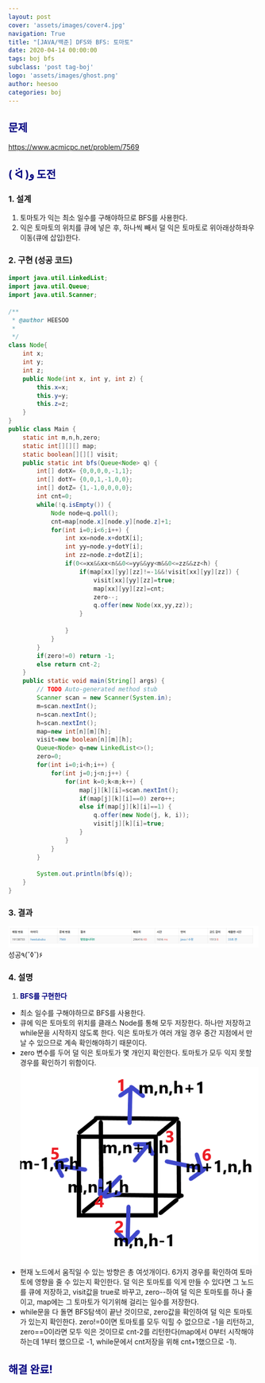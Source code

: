 ```yaml
---
layout: post
cover: 'assets/images/cover4.jpg'
navigation: True
title: "[JAVA/백준] DFS와 BFS: 토마토"
date: 2020-04-14 00:00:00
tags: boj bfs
subclass: 'post tag-boj'
logo: 'assets/images/ghost.png'
author: heesoo
categories: boj
---
```

## <span style="color:navy">문제</span>
<https://www.acmicpc.net/problem/7569>

## <span style="color:navy">( ᐛ )و 도전</span>

### 1. 설계
1. 토마토가 익는 최소 일수를 구해야하므로 BFS를 사용한다.
2. 익은 토마토의 위치를 큐에 넣은 후, 하나씩 빼서 덜 익은 토마토로 위아래상하좌우 이동(큐에 삽입)한다.

### 2. 구현 (성공 코드)
```java
import java.util.LinkedList;
import java.util.Queue;
import java.util.Scanner;

/**
 * @author HEESOO
 *
 */
class Node{
	int x;
	int y;
	int z;
	public Node(int x, int y, int z) {
		this.x=x;
		this.y=y;
		this.z=z;
	}
}
public class Main {
	static int m,n,h,zero;
	static int[][][] map;
	static boolean[][][] visit;
	public static int bfs(Queue<Node> q) {
		int[] dotX= {0,0,0,0,-1,1};
		int[] dotY= {0,0,1,-1,0,0};
		int[] dotZ= {1,-1,0,0,0,0};
		int cnt=0;
		while(!q.isEmpty()) {
			Node node=q.poll();
			cnt=map[node.x][node.y][node.z]+1;
			for(int i=0;i<6;i++) {
				int xx=node.x+dotX[i];
				int yy=node.y+dotY[i];
				int zz=node.z+dotZ[i];
				if(0<=xx&&xx<n&&0<=yy&&yy<m&&0<=zz&&zz<h) {
					if(map[xx][yy][zz]!=-1&&!visit[xx][yy][zz]) {
						visit[xx][yy][zz]=true;
						map[xx][yy][zz]=cnt;
						zero--;
						q.offer(new Node(xx,yy,zz));
					}
					
				}
			}
		}
		if(zero!=0) return -1;
		else return cnt-2;
	}
	public static void main(String[] args) {
		// TODO Auto-generated method stub
		Scanner scan = new Scanner(System.in);
		m=scan.nextInt();
		n=scan.nextInt();
		h=scan.nextInt();
		map=new int[n][m][h];
		visit=new boolean[n][m][h];
		Queue<Node> q=new LinkedList<>();
		zero=0;
		for(int i=0;i<h;i++) {
			for(int j=0;j<n;j++) {
				for(int k=0;k<m;k++) {
					map[j][k][i]=scan.nextInt();
					if(map[j][k][i]==0) zero++;
					else if(map[j][k][i]==1) {
						q.offer(new Node(j, k, i));
						visit[j][k][i]=true;
					}
				}
			}
		}
		
		System.out.println(bfs(q));
	}
}

 ```

### 3. 결과
![실행결과](./assets/images/200414_2.PNG)
성공٩(˘◊˘)۶ 

### 4. 설명
1. **<span style="color:navy">BFS를 구현한다</span>**
- 최소 일수를 구해야하므로 BFS를 사용한다.
- 큐에 익은 토마토의 위치를 클래스 Node를 통해 모두 저장한다. 하나만 저장하고 while문을 시작하지 않도록 한다. 익은 토마토가 여러 개일 경우 중간 지점에서 만날 수 있으므로 계속 확인해야하기 때문이다.
- zero 변수를 두어 덜 익은 토마토가 몇 개인지 확인한다. 토마토가 모두 익지 못할 경우를 확인하기 위함이다.
![실행결과](./assets/images/200414_3.png)
- 현재 노드에서 움직일 수 있는 방향은 총 여섯개이다. 6가지 경우를 확인하여 토마토에 영향을 줄 수 있는지 확인한다. 덜 익은 토마토를 익게 만들 수 있다면 그 노드를 큐에 저장하고, visit값을 true로 바꾸고, zero--하여 덜 익은 토마토를 하나 줄이고, map에는 그 토마토가 익기위해 걸리는 일수를 저장한다.
- while문을 다 돌면 BFS탐색이 끝난 것이므로, zero값을 확인하여 덜 익은 토마토가 있는지 확인한다. zero!=0이면 토마토를 모두 익힐 수 없으므로 -1을 리턴하고, zero==0이라면 모두 익은 것이므로 cnt-2를 리턴한다(map에서 0부터 시작해야하는데 1부터 했으므로 -1, while문에서 cnt저장을 위해 cnt+1했으므로 -1). 

## <span style="color:navy">해결 완료!</span>